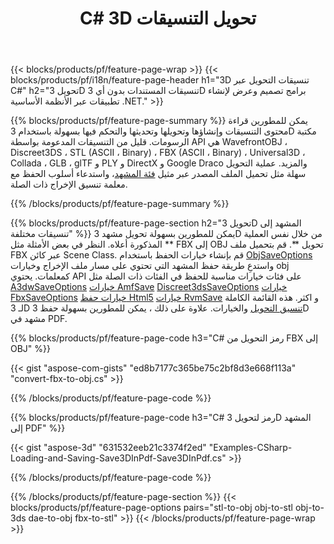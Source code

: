 ﻿---
title: C# 3D تحويل التنسيقات
url: /ar/net/conversion/
description: تحويل 3D التنسيقات 3ds 3mf amf ase att dae drc dxf fbx gltf jt obj ply rvm stl u3d usdz usd vrml x مع بضعة أسطر من C# التعليمات البرمجية عبر .NET المكتبة.
---
{{< blocks/products/pf/feature-page-wrap >}}
{{< blocks/products/pf/i18n/feature-page-header h1="3D تنسيقات التحويل عبر C#" h2="تحويل 3D تنسيقات المستندات بدون أي 3D برامج تصميم وعرض لإنشاء تطبيقات عبر الأنظمة الأساسية .NET." >}}

{{% blocks/products/pf/feature-page-summary %}}
يمكن للمطورين قراءة محتوى التنسيقات وإنشاؤها وتحويلها وتحديثها والتحكم فيها بسهولة باستخدام 3D مكتبة الرسومات. قليل من التنسيقات المدعومة بواسطة API هي WavefrontOBJ ، Discreet3DS ، STL (ASCII ، Binary) ، FBX (ASCII ، Binary) ، Universal3D ، Collada ، GLB ، glTF و PLY و DirectX و Google Draco والمزيد. عملية التحويل سهلة مثل تحميل الملف المصدر عبر مثيل [فئة المشهد](https://apireference.aspose.com/3d/net/aspose.threed/scene)، واستدعاء أسلوب الحفظ مع معلمة تنسيق الإخراج ذات الصلة.

{{% /blocks/products/pf/feature-page-summary %}}

{{% blocks/products/pf/feature-page-section h2="تحويل 3D المشهد إلى تنسيقات مختلفة" %}}
يمكن للمطورين بسهولة تحويل مشهد 3D من خلال نفس العملية المذكورة أعلاه. النظر في بعض الأمثلة مثل ** FBX إلى OBJ تحويل **. قم بتحميل ملف FBX عبر كائن Scene Class. قم بإنشاء خيارات الحفظ باستخدام [ObjSaveOptions](https://apireference.aspose.com/3d/net/aspose.threed.formats/objsaveoptions) واستدعِ طريقة حفظ المشهد التي تحتوي على مسار ملف الإخراج وخيارات obj كمعلمات. يحتوي API على فئات خيارات مناسبة للحفظ في الفئات ذات الصلة مثل [A3dwSaveOptions](https://apireference.aspose.com/3d/net/aspose.threed.formats/a3dwsaveoptions) [خيارات AmfSave](https://apireference.aspose.com/3d/net/aspose.threed.formats/amfsaveoptions) [Discreet3dsSaveOptions](https://apireference.aspose.com/3d/net/aspose.threed.formats/discreet3dssaveoptions) [خيارات FbxSaveOptions](https://apireference.aspose.com/3d/net/aspose.threed.formats/fbxsaveoptions) [خيارات حفظ Html5](https://apireference.aspose.com/3d/net/aspose.threed.formats/html5saveoptions) [خيارات RvmSave](https://apireference.aspose.com/3d/net/aspose.threed.formats/rvmsaveoptions) و اكثر. هذه القائمة الكاملة لـ 3D [تنسيق التحويل](https://apireference.aspose.com/3d/net/aspose.threed.formats) والخيارات. علاوة على ذلك ، يمكن للمطورين بسهولة حفظ 3D مشهد في PDF.

{{% blocks/products/pf/feature-page-code h3="C# رمز التحويل من FBX إلى OBJ" %}}

{{< gist "aspose-com-gists" "ed8b7177c365be75c2bf8d3e668f113a" "convert-fbx-to-obj.cs" >}}

{{% /blocks/products/pf/feature-page-code %}}

{{% blocks/products/pf/feature-page-code h3="C# رمز لتحويل 3D المشهد إلى PDF" %}}

{{< gist "aspose-3d" "631532eeb21c3374f2ed" "Examples-CSharp-Loading-and-Saving-Save3DInPdf-Save3DInPdf.cs" >}}

{{% /blocks/products/pf/feature-page-code %}}


{{% /blocks/products/pf/feature-page-section %}}
{{< blocks/products/pf/feature-page-options pairs="stl-to-obj obj-to-stl obj-to-3ds dae-to-obj fbx-to-stl" >}}
{{< /blocks/products/pf/feature-page-wrap >}}
